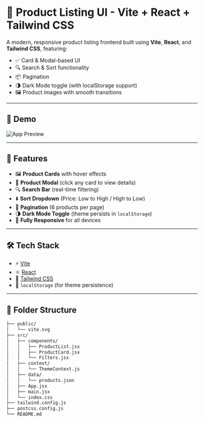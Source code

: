 # 🛒 Product Listing UI - Vite + React + Tailwind CSS

A modern, responsive product listing frontend built using **Vite**, **React**, and **Tailwind CSS**, featuring:

- ✅ Card & Modal-based UI
- 🔍 Search & Sort functionality
- 📦 Pagination
- 🌗 Dark Mode toggle (with localStorage support)
- 🖼 Product images with smooth transitions

---

## 📸 Demo

![App Preview](./screenshot.png) <!-- replace with your screenshot filename -->

---

## 🚀 Features

- 🖼 **Product Cards** with hover effects
- 🧾 **Product Modal** (click any card to view details)
- 🔍 **Search Bar** (real-time filtering)
- ⬇️ **Sort Dropdown** (Price: Low to High / High to Low)
- 📄 **Pagination** (6 products per page)
- 🌗 **Dark Mode Toggle** (theme persists in `localStorage`)
- 📱 **Fully Responsive** for all devices

---

## 🛠 Tech Stack

- ⚡️ [Vite](https://vitejs.dev/)
- ⚛️ [React](https://reactjs.org/)
- 🎨 [Tailwind CSS](https://tailwindcss.com/)
- 💾 `localStorage` (for theme persistence)

---

## 📂 Folder Structure

```bash
├── public/
│   └── vite.svg
├── src/
│   ├── components/
│   │   ├── ProductList.jsx
│   │   ├── ProductCard.jsx
│   │   └── Filters.jsx
│   ├── context/
│   │   └── ThemeContext.js
│   ├── data/
│   │   └── products.json
│   ├── App.jsx
│   ├── main.jsx
│   └── index.css
├── tailwind.config.js
├── postcss.config.js
└── README.md
